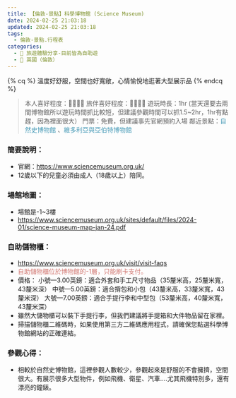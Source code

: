 ```yaml
---
title: 【倫敦-景點】科學博物館 (Science Museum) 
date: 2024-02-25 21:03:18
updated: 2024-02-25 21:03:18
tags:
  - 倫敦-景點.行程表
categories: 
  - 🌴 旅遊體驗分享-目前皆為自助遊
  - 🥥 英國（倫敦） 
---
```

{% cq %} 溫度好舒服，空間也好寬敞，心情愉悅地逛著大型展示品 {% endcq %}
>本人喜好程度：🌝🌝🌝🌝 旅伴喜好程度：🌝🌝🌝🌝
遊玩時長：1hr
(當天還要去兩間博物館所以遊玩時間抓比較短，但建議參觀時間可以抓1.5~2hr，1hr有點趕，因為裡面很大）
門票：免費，但建議事先官網預約入場
鄰近景點：<font color=#4599B6>自然史博物館</font>
、<font color=#4599B6>維多利亞與亞伯特博物館</font>

<!-- more -->

### 簡要說明：
+ 官網：https://www.sciencemuseum.org.uk/
+ 12歲以下的兒童必須由成人（18歲以上）陪同。

### 場館地圖：
+ 場館是-1~3樓
+ https://www.sciencemuseum.org.uk/sites/default/files/2024-01/science-museum-map-jan-24.pdf

### 自助儲物櫃：
+ https://www.sciencemuseum.org.uk/visit/visit-faqs
+ <font color=#D1756F>自助儲物櫃位於博物館的-1層，只能刷卡支付。 </font> 
+ 價格：
小號—3.00英鎊：適合外套和手工尺寸物品（35釐米高，25釐米寬，43釐米深） 
中號—5.00英鎊：適合揹包和小包（43釐米高，33釐米寬，43釐米深） 
大號—7.00英鎊：適合手提行李和中型包（53釐米高，40釐米寬，43釐米深）
+ 雖然大儲物櫃可以裝下手提行李，但我們建議將手提箱和大件物品留在家裡。 
+ 掃描儲物櫃二維碼時，如果使用第三方二維碼應用程式，請確保您點選科學博物館網站的正確連結。

### 參觀心得：
+ 相較於自然史博物館，這裡參觀人數較少，參觀起來是舒服的不會擁擠，空間很大。有展示很多大型物件，例如飛機、衛星、汽車….尤其飛機特別多，還有漂亮的鐘錶。